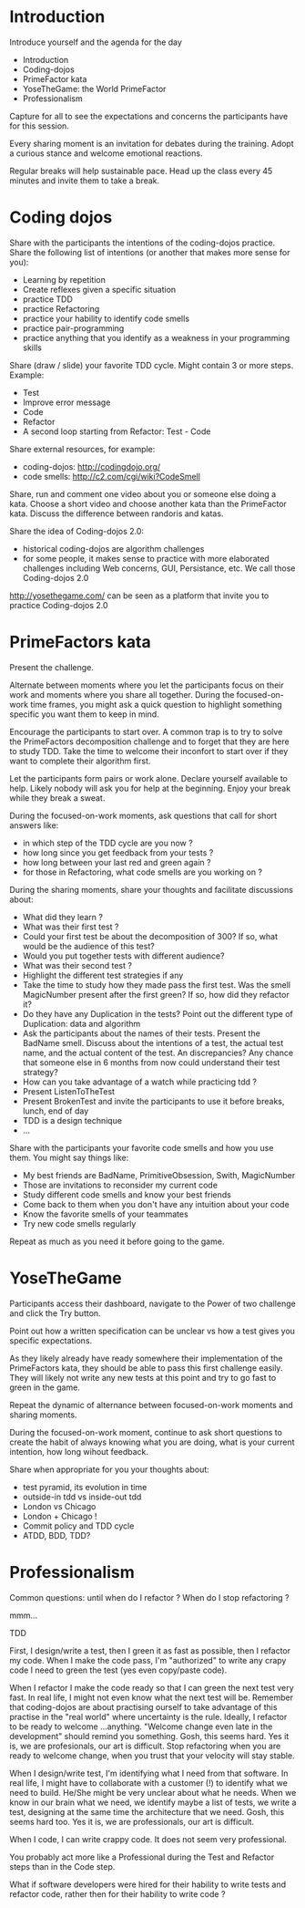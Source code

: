 # Introduction

Introduce yourself and the agenda for the day
* Introduction
* Coding-dojos
* PrimeFactor kata
* YoseTheGame: the World PrimeFactor
* Professionalism

Capture for all to see the expectations and concerns the participants have for this session.

Every sharing moment is an invitation for debates during the training. Adopt a curious stance and welcome emotional reactions.

Regular breaks will help sustainable pace. Head up the class every 45 minutes and invite them to take a break.

# Coding dojos

Share with the participants the intentions of the coding-dojos practice. 
Share the following list of intentions (or another that makes more sense for you):
* Learning by repetition
* Create reflexes given a specific situation
* practice TDD
* practice Refactoring
* practice your hability to identify code smells
* practice pair-programming
* practice anything that you identify as a weakness in your programming skills

Share (draw / slide) your favorite TDD cycle. Might contain 3 or more steps.
Example:
* Test
* Improve error message
* Code
* Refactor
* A second loop starting from Refactor: Test - Code

Share external resources, for example:
* coding-dojos: http://codingdojo.org/
* code smells: http://c2.com/cgi/wiki?CodeSmell
 
Share, run and comment one video about you or someone else doing a kata. Choose a short video and choose another kata than the PrimeFactor kata. Discuss the difference between randoris and katas.

Share the idea of Coding-dojos 2.0:
* historical coding-dojos are algorithm challenges
* for some people, it makes sense to practice with more elaborated challenges including Web concerns, GUI, Persistance, etc. We call those Coding-dojos 2.0

http://yosethegame.com/ can be seen as a platform that invite you to practice Coding-dojos 2.0

# PrimeFactors kata

Present the challenge. 

Alternate between moments where you let the participants focus on their work and moments where you share all together. During the focused-on-work time frames, you might ask a quick question to highlight something specific you want them to keep in mind.

Encourage the participants to start over. A common trap is to try to solve the PrimeFactors decomposition challenge and to forget that they are here to study TDD. Take the time to welcome their inconfort to start over if they want to complete their algorithm first. 

Let the participants form pairs or work alone. Declare yourself available to help. Likely nobody will ask you for help at the beginning. Enjoy your break while they break a sweat.

During the focused-on-work moments, ask questions that call for short answers like:
* in which step of the TDD cycle are you now ?
* how long since you get feedback from your tests ?
* how long between your last red and green again ?
* for those in Refactoring, what code smells are you working on ?

During the sharing moments, share your thoughts and facilitate discussions about:
* What did they learn ?
* What was their first test ?
* Could your first test be about the decomposition of 300? If so, what would be the audience of this test? 
* Would you put together tests with different audience?
* What was their second test ?
* Highlight the different test strategies if any
* Take the time to study how they made pass the first test. Was the smell MagicNumber present after the first green? If so, how did they refactor it?
* Do they have any Duplication in the tests? Point out the different type of Duplication: data and algorithm
* Ask the participants about the names of their tests. Present the BadName smell. Discuss about the intentions of a test, the actual test name, and the actual content of the test. An discrepancies? Any chance that someone else in 6 months from now could understand their test strategy?
* How can you take advantage of a watch while practicing tdd ?
* Present ListenToTheTest
* Present BrokenTest and invite the participants to use it before breaks, lunch, end of day
* TDD is a design technique
* ...

Share with the participants your favorite code smells and how you use them. You might say things like:
* My best friends are BadName, PrimitiveObsession, Swith, MagicNumber
* Those are invitations to reconsider my current code
* Study different code smells and know your best friends
* Come back to them when you don't have any intuition about your code
* Know the favorite smells of your teammates
* Try new code smells regularly

Repeat as much as you need it before going to the game.


# YoseTheGame

Participants access their dashboard, navigate to the Power of two challenge and click the Try button. 

Point out how a written specification can be unclear vs how a test gives you specific expectations.

As they likely already have ready somewhere their implementation of the PrimeFactors kata, they should be able to pass this first challenge easily. They will likely not write any new tests at this point and try to go fast to green in the game.

Repeat the dynamic of alternance between focused-on-work moments and sharing moments.

During the focused-on-work moment, continue to ask short questions to create the habit of always knowing what you are doing, what is your current intention, how long wihout feedback.

Share when appropriate for you your thoughts about:
* test pyramid, its evolution in time
* outside-in tdd vs inside-out tdd
* London vs Chicago
* London + Chicago !
* Commit policy and TDD cycle
* ATDD, BDD, TDD?

# Professionalism

Common questions: until when do I refactor ? When do I stop refactoring ?

mmm...

TDD

First, I design/write a test, then I green it as fast as possible, then I refactor my code. When I make the code pass, I'm "authorized" to write any crapy code I need to green the test (yes even copy/paste code). 

When I refactor I make the code ready so that I can green the next test very fast. In real life, I might not even know what the next test will be. Remember that coding-dojos are about practising ourself to take advantage of this practise in the "real world" where uncertainty is the rule. Ideally, I refactor to be ready to welcome ...anything. "Welcome change even late in the development" should remind you something. Gosh, this seems hard. Yes it is, we are profesionals, our art is difficult. Stop refactoring when you are ready to welcome change, when you trust that your velocity will stay stable.

When I design/write test, I'm identifying what I need from that software. In real life, I might have to collaborate with a customer (!) to identify what we need to build. He/She might be very unclear about what he needs. When we know in our brain what we need, we identify maybe a list of tests, we write a test, designing at the same time the architecture that we need. Gosh, this seems hard too. Yes it is, we are professionals, our art is difficult.

When I code, I can write crappy code. It does not seem very professional.

You probably act more like a Professional during the Test and Refactor steps than in the Code step.

What if software developers were hired for their hability to write tests and refactor code, rather then for their hability to write code ?


